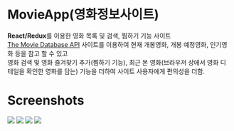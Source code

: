 # MovieApp(영화정보사이트)
<strong>React/Redux</strong>를 이용한 영화 목록 및 검색, 찜하기 기능 사이트<br>
<a href="https://developers.themoviedb.org/3" target="_blank">The Movie Database API</a> 사이트를 이용하여 현재 개봉영화, 개봉 예정영화, 인기영화 등을 참고 할 수 있고<br>
영화 검색 및 영화 즐겨찾기 추가(찜하기 기능), 최근 본 영화(브라우저 상에서 영화 디테일을 확인한 영화를 담는) 기능을 더하여
사이트 사용자에게 편의성을 더함.

# Screenshots
<img src="https://user-images.githubusercontent.com/25785760/83265658-c197c100-a1fc-11ea-8c24-1c7883b604f4.png" />
<img src="https://user-images.githubusercontent.com/25785760/83263766-0ff79080-a1fa-11ea-831c-7e1582e5a717.png" />
<img src="https://user-images.githubusercontent.com/25785760/83265674-c8becf00-a1fc-11ea-8ec7-cd9c1760d128.png" />
<img src="https://user-images.githubusercontent.com/25785760/83265683-cc525600-a1fc-11ea-93d0-5a91c9082cc8.png" />

